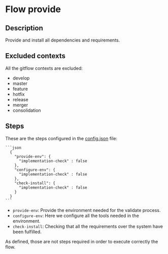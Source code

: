 # Flow provide

## Description

Provide and install all dependencies and requirements.

## Excluded contexts

All the gitflow contexts are excluded:

* develop
* master
* feature
* hotfix
* release
* merger
* consolidation

## Steps

These are the steps configured in the [config.json][1] file:

    ```json
      {
        "provide-env": {
          "implementation-check" : false
        },
        "configure-env": {
          "implementation-check" : false
        },
        "check-install": {
          "implementation-check" : false
        }
      }
    ```

* `provide-env`: Provide the environment needed for the validate process.
* `configure-env`: Here we configure all the tools needed in the environment.
* `check-install`: Checking that all the requirements over the system have been fulfilled.
    
As defined, those are not steps required in order to execute correctly the flow.

[1]: ./config.json